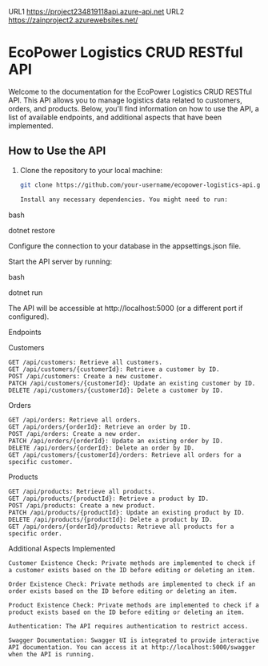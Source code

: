 URL1 https://project234819118api.azure-api.net
  URL2 https://zainproject2.azurewebsites.net/
 
 
 # EcoPower Logistics CRUD RESTful API

Welcome to the documentation for the EcoPower Logistics CRUD RESTful API. This API allows you to manage logistics data related to customers, orders, and products. Below, you'll find information on how to use the API, a list of available endpoints, and additional aspects that have been implemented.

## How to Use the API

1. Clone the repository to your local machine:
   ```bash
   git clone https://github.com/your-username/ecopower-logistics-api.git

   Install any necessary dependencies. You might need to run:

bash

dotnet restore

Configure the connection to your database in the appsettings.json file.

Start the API server by running:

bash

dotnet run

The API will be accessible at http://localhost:5000 (or a different port if configured).


Endpoints

Customers

    GET /api/customers: Retrieve all customers.
    GET /api/customers/{customerId}: Retrieve a customer by ID.
    POST /api/customers: Create a new customer.
    PATCH /api/customers/{customerId}: Update an existing customer by ID.
    DELETE /api/customers/{customerId}: Delete a customer by ID.

Orders

    GET /api/orders: Retrieve all orders.
    GET /api/orders/{orderId}: Retrieve an order by ID.
    POST /api/orders: Create a new order.
    PATCH /api/orders/{orderId}: Update an existing order by ID.
    DELETE /api/orders/{orderId}: Delete an order by ID.
    GET /api/customers/{customerId}/orders: Retrieve all orders for a specific customer.

Products

    GET /api/products: Retrieve all products.
    GET /api/products/{productId}: Retrieve a product by ID.
    POST /api/products: Create a new product.
    PATCH /api/products/{productId}: Update an existing product by ID.
    DELETE /api/products/{productId}: Delete a product by ID.
    GET /api/orders/{orderId}/products: Retrieve all products for a specific order.

Additional Aspects Implemented

    Customer Existence Check: Private methods are implemented to check if a customer exists based on the ID before editing or deleting an item.

    Order Existence Check: Private methods are implemented to check if an order exists based on the ID before editing or deleting an item.

    Product Existence Check: Private methods are implemented to check if a product exists based on the ID before editing or deleting an item.

    Authentication: The API requires authentication to restrict access.

    Swagger Documentation: Swagger UI is integrated to provide interactive API documentation. You can access it at http://localhost:5000/swagger when the API is running.
